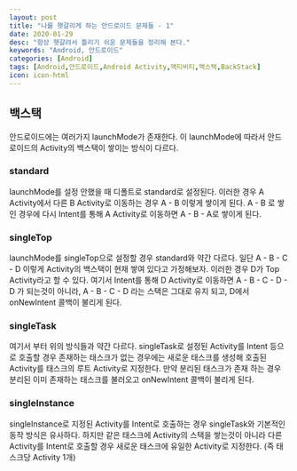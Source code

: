 ```yaml
---
layout: post
title: "나를 햇갈리게 하는 안드로이드 문제들 - 1"
date: 2020-01-29
desc: "항상 햇갈려서 틀리기 쉬운 문제들을 정리해 본다."
keywords: "Android, 안드로이드"
categories: [Android]
tags: [Android,안드로이드,Android Activity,액티비티,백스택,BackStack]
icon: icon-html
---
```


## 백스택

안드로이드에는 여러가지 launchMode가 존재한다. 이 launchMode에 따라서 안드로이드의 Activity의 백스택이 쌓이는 방식이 다르다.

### standard

launchMode를 설정 안했을 때 디폴트로 standard로 설정된다. 이러한 경우 A Activity에서 다른 B Activity로 이동하는 경우 A - B 이렇게 쌓이게 된다. A - B 로 쌓인 경우에 다시 Intent를 통해 A Activity로 이동하면 A - B - A로 쌓이게 된다.

### singleTop

launchMode를 singleTop으로 설정할 경우 standard와 약간 다르다. 일단 A - B - C - D 이렇게 Activity의 백스택이 현재 쌓여 있다고 가정해보자. 이러한 경우 D가 Top Activity라고 할 수 있다. 여기서 Intent를 통해 D Activity로 이동하면 A - B - C - D - D 가 되는것이 아니라, A - B - C - D 라는 스택은 그대로 유지 되고, D에서 onNewIntent 콜백이 불리게 된다.

### singleTask

여기서 부터 위의 방식들과 약간 다르다. singleTask로 설정된 Activity를 Intent 등으로 호출할 경우 존재하는 태스크가 없는 경우에는 새로운 태스크를 생성해 호출된 Activity를 태스크의 루트 Activity로 지정한다. 만약 분리된 태스크가 존재 하는 경우 분리된 이미 존재하는 태스크를 불러오고 onNewIntent 콜백이 불리게 된다.

### singleInstance

singleInstance로 지정된 Activity를 Intent로 호출하는 경우 singleTask와 기본적인 동작 방식은 유사하다. 하지만 같은 태스크에 Activity의 스택을 쌓는것이 아니라 다른 Activity를 Intent로 호출할 경우 새로운 태스크에 유일한 Activity로 지정한다. (즉 태스크당 Activity 1개)